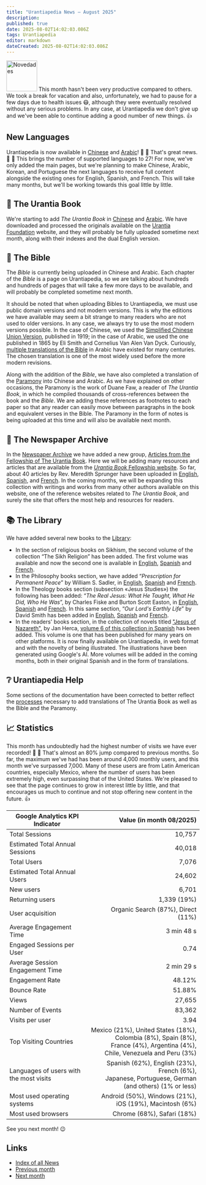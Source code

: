 ```yaml
---
title: "Urantiapedia News — August 2025"
description:
published: true
date: 2025-08-02T14:02:03.086Z
tags: Urantiapedia
editor: markdown
dateCreated: 2025-08-02T14:02:03.086Z
---
```


<img src="/_assets/svg/icon-news.svg" alt="Novedades" style="width: 80px;"> This month hasn't been very productive compared to others. We took a break for vacation and also, unfortunately, we had to pause for a few days due to health issues :mask:, although they were eventually resolved without any serious problems. In any case, at Urantiapedia we don't give up and we've been able to continue adding a good number of new things. :+1:

## New Languages

​​Urantiapedia is now available in [Chinese](/zh/home) and [Arabic](/ar/home)! :tada: :tada: That's great news. :clap: :clap: This brings the number of supported languages ​​to 27! For now, we've only added the main pages, but we're planning to make Chinese, Arabic, Korean, and Portuguese the next languages ​​to receive full content alongside the existing ones for English, Spanish, and French. This will take many months, but we'll be working towards this goal little by little.

## :blue_book: The Urantia Book

We're starting to add _The Urantia Book_ in [Chinese](/zh/The_Urantia_Book/1) and [Arabic](/ar/The_Urantia_Book/1). We have downloaded and processed the originals available on the [Urantia Foundation](https://www.urantia.org) website, and they will probably be fully uploaded sometime next month, along with their indexes and the dual English version.

## :closed_book: The Bible

The _Bible_ is currently being uploaded in Chinese and Arabic. Each chapter of the _Bible_ is a page on Urantiapedia, so we are talking about hundreds and hundreds of pages that will take a few more days to be available, and will probably be completed sometime next month.

It should be noted that when uploading Bibles to Urantiapedia, we must use public domain versions and not modern versions. This is why the editions we have available may seem a bit strange to many readers who are not used to older versions. In any case, we always try to use the most modern versions possible. In the case of Chinese, we used the [Simplified Chinese Union Version](https://en.wikipedia.org/wiki/Chinese_Union_Version), published in 1919; in the case of Arabic, we used the one published in 1865 by Eli Smith and Cornelius Van Alen Van Dyck. Curiously, [multiple translations of the Bible](https://en.wikipedia.org/wiki/Bible_translations_into_Arabic) in Arabic have existed for many centuries. The chosen translation is one of the most widely used before the more modern revisions.

Along with the addition of the _Bible_, we have also completed a translation of the [Paramony](https://urantia-book.org/urantiabook/paramony/) into Chinese and Arabic. As we have explained on other occasions, the Paramony is the work of Duane Faw, a reader of _The Urantia Book_, in which he compiled thousands of cross-references between the book and the _Bible_. We are adding these references as footnotes to each paper so that any reader can easily move between paragraphs in the book and equivalent verses in the Bible. The Paramony in the form of notes is being uploaded at this time and will also be available next month.

## :page_with_curl: The Newspaper Archive

In the [Newspaper Archive](/en/index/articles) we have added a new group, [Articles from the Fellowship of The Urantia Book](/en/index/articles_fellowship). Here we will be adding many resources and articles that are available from the [_Urantia Book_ Fellowship website](https://www.urantiabook.org/). So far, about 40 articles by Rev. Meredith Sprunger have been uploaded in [English](/en/index/articles_fellowship), [Spanish](/es/index/articles_fellowship), and [French](/fr/index/articles_fellowship). In the coming months, we will be expanding this collection with writings and works from many other authors available on this website, one of the reference websites related to _The Urantia Book_, and surely the site that offers the most help and resources for readers.

## :books: The Library

We have added several new books to the [Library](/en/index/books):
- In the section of religious books on Sikhism, the second volume of the collection “The Sikh Religion” has been added. The first volume was available and now the second one is available in [English](/en/book/Sikhism/The_Sikh_Religion_Volume_2), [Spanish](/es/book/Sikhism/The_Sikh_Religion_Volume_2) and [French](/fr/book/Sikhism/The_Sikh_Religion_Volume_2).
- In the Philosophy books section, we have added “_Prescription for Permanent Peace_” by William S. Sadler, in [English](/en/book/William_S_Sadler/Prescription_for_Permanent_Peace), [Spanish](/es/book/William_S_Sadler/Prescription_for_Permanent_Peace) and [French](/fr/book/William_S_Sadler/Prescription_for_Permanent_Peace).
- In the Theology books section (subsection «Jesus Studies») the following has been added: “_The Real Jesus: What He Taught, What He Did, Who He Was_”, by Charles Fiske and Burton Scott Easton, in [English](/en/book/Charles_Fiske_And_Burton_Scott_Easton/The_Real_Jesus), [Spanish](/es/book/Charles_Fiske_And_Burton_Scott_Easton/The_Real_Jesus) and [French](/fr/book/Charles_Fiske_And_Burton_Scott_Easton/The_Real_Jesus). In this same section, “_Our Lord's Earthly Life_” by David Smith has been added in [English](/en/book/David_Smith/Our_Lords_Earthly_Life), [Spanish](/es/book/David_Smith/Our_Lords_Earthly_Life) and [French](/fr/book/David_Smith/Our_Lords_Earthly_Life).
- In the readers' books section, in the collection of novels titled ["Jesus of Nazareth"](/es/book/Jan_Herca/Jesus_of_Nazareth), by Jan Herca, [volume 6 of this collection in Spanish](/es/book/Jan_Herca/Jesus_of_Nazareth_Vol_06) has been added. This volume is one that has been published for many years on other platforms. It is now finally available on Urantiapedia, in web format and with the novelty of being illustrated. The illustrations have been generated using Google's AI. More volumes will be added in the coming months, both in their original Spanish and in the form of translations.

## :grey_question: Urantiapedia Help

Some sections of the documentation have been corrected to better reflect the [processes](/en/help/github_paramony) necessary to add translations of The Urantia Book as well as the Bible and the Paramony.

## :chart_with_upwards_trend: Statistics

This month has undoubtedly had the highest number of visits we have ever recorded! :clap: :clap: That's almost an 80% jump compared to previous months. So far, the maximum we've had has been around 4,000 monthly users, and this month we've surpassed 7,000. Many of these users are from Latin American countries, especially Mexico, where the number of users has been extremely high, even surpassing that of the United States. We're pleased to see that the page continues to grow in interest little by little, and that encourages us much to continue and not stop offering new content in the future. :+1:

Google Analytics KPI Indicator | Value (in month 08/2025)
--- | ---:
Total Sessions | 10,757
Estimated Total Annual Sessions | 40,018
Total Users | 7,076
Estimated Total Annual Users | 24,602
New users | 6,701
Returning users | 1,339 (19%)
User acquisition | Organic Search (87%), Direct (11%)
Average Engagement Time | 3 min 48 s
Engaged Sessions per User | 0.74
Average Session Engagement Time | 2 min 29 s
Engagement Rate | 48.12%
Bounce Rate | 51.88%
Views | 27,655
Number of Events | 83,362
Visits per user | 3.94
Top Visiting Countries | Mexico (21%), United States (18%),<br> Colombia (8%), Spain (8%),<br> France (4%), Argentina (4%),<br> Chile, Venezuela and Peru (3%)
Languages ​​of users with the most visits | Spanish (62%), English (23%), French (6%),<br> Japanese, Portuguese, German (and others) (1% or less)
Most used operating systems | Android (50%), Windows (21%), iOS (19%), Macintosh (6%)
Most used browsers | Chrome (68%), Safari (18%)

See you next month! :wink:

## Links

- [Index of all News](/en/news)
- [Previous month](/en/news/2025/07)
- [Next month](/en/news/2025/09)